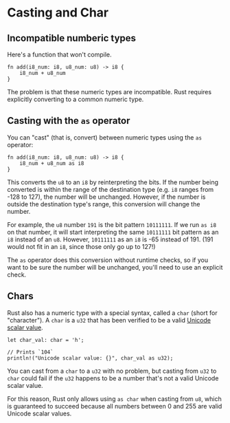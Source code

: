 # Casting and Char

## Incompatible numberic types

Here's a function that won't compile.

```
fn add(i8_num: i8, u8_num: u8) -> i8 {
    i8_num + u8_num
}
```

The problem is that these numeric types are incompatible. Rust requires
explicitly converting to a common numeric type.

## Casting with the `as` operator

You can "cast" (that is, convert) between numeric types using the `as` operator:

```
fn add(i8_num: i8, u8_num: u8) -> i8 {
    i8_num + u8_num as i8
}
```

This converts the `u8` to an `i8` by reinterpreting the bits. If the number
being converted is within the range of the destination type (e.g. `i8` ranges
from -128 to 127), the number will be unchanged. However, if the number is 
outside the destination type's range, this conversion will change the number.

For example, the `u8` number `191` is the bit pattern `10111111`. If we run
`as i8` on that number, it will start interpreting the same `10111111` bit
pattern as an `i8` instead of an `u8`. However, `10111111` as an `i8` is -65 
instead of 191. (191 would not fit in an `i8`, since those only go up to 127!)

The `as` operator does this conversion without runtime checks, so if you want
to be sure the number will be unchanged, you'll need to use an explicit check.

## Chars

Rust also has a numeric type with a special syntax, called a `char` (short
for "character"). A `char` is a `u32` that has been verified to be a
valid [Unicode scalar value](http://www.unicode.org/glossary/#unicode_scalar_value).

```
let char_val: char = 'h';

// Prints `104`
println!("Unicode scalar value: {}", char_val as u32);
```

You can cast from a `char` to a `u32` with no problem, but casting from `u32` 
to `char` could fail if the `u32` happens to be a number that's not a valid 
Unicode scalar value.

For this reason, Rust only allows using `as char` when casting from `u8`, which 
is guaranteed to succeed because all numbers between 0 and 255 are valid 
Unicode scalar values.
